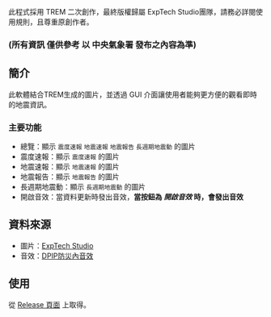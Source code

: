 此程式採用 TREM 二次創作，最終版權歸屬 ExpTech Studio團隊，請務必詳閱使用規則，且尊重原創作者。
### **(所有資訊 僅供參考 以 中央氣象署 發布之內容為準)**

## 簡介

此軟體結合TREM生成的圖片，並透過 GUI 介面讓使用者能夠更方便的觀看即時的地震資訊。

### 主要功能

- 總覽：顯示 `震度速報` `地震速報` `地震報告` `長週期地震動` 的圖片
- 震度速報：顯示 `震度速報` 的圖片
- 地震速報：顯示 `地震速報` 的圖片
- 地震報告：顯示 `地震報告` 的圖片
- 長週期地震動：顯示 `長週期地震動` 的圖片
- 開啟音效：當資料更新時發出音效，**當按鈕為 *開啟音效* 時，會發出音效**

## 資料來源

- 圖片：[ExpTech Studio](https://github.com/exptechtw)
- 音效：[DPIP防災內音效](https://github.com/ExpTechTW/DPIP/tree/main/android/app/src/main/res/raw)

## 使用

從 [Release 頁面](https://github.com/2008-04-03/ExpTech_Image/releases/latest) 上取得。